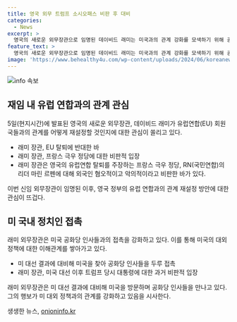 ```yaml
---
title: 영국 외무 트럼프 소시오패스 비판 후 대비
categories:
  - News
excerpt: >
  영국의 새로운 외무장관으로 임명된 데이비드 래미는 미국과의 관계 강화를 모색하기 위해 공화당 인사들을 만나고 있다. 래미는 트럼프 전 대통령을 비판하며 미국의 국제 질서를 위협한다고 언급하였으나, 현재는 미국과의 협력을 더 강화하고자 하고 있다. 래미는 영국의 민주당으로서 브렉시트 상태를 유지하면서도 EU와의 관계를 재설정하고 있으며, 프랑스 극우 정당 국민연합의 마린 르펜에 대해서도 비판적 입장을 보이고 있다.
feature_text: >
  영국의 새로운 외무장관으로 임명된 데이비드 래미는 미국과의 관계 강화를 모색하기 위해 공화당 인사들을 만나고 있다. 래미는 트럼프 전 대통령을 비판하며 미국의 국제 질서를 위협한다고 언급하였으나, 현재는 미국과의 협력을 더 강화하고자 하고 있다. 래미는 영국의 민주당으로서 브렉시트 상태를 유지하면서도 EU와의 관계를 재설정하고 있으며, 프랑스 극우 정당 국민연합의 마린 르펜에 대해서도 비판적 입장을 보이고 있다.
image: 'https://www.behealthy4u.com/wp-content/uploads/2024/06/koreanews.jpg'
---
```


<p><img src="https://www.behealthy4u.com/wp-content/uploads/2024/06/koreanews.jpg" alt="info 속보" /></p>

<h2 data-ke-size="size26">재임 내 유럽 연합과의 관계 관심</h2>

<p data-ke-size="size16">5일(현지시간)에 발표된 영국의 새로운 외무장관, 데이비드 래미가 유럽연합(EU) 회원국들과의 관계를 어떻게 재설정할 것인지에 대한 관심이 쏠리고 있다.</p> 

<ul>
  <li>래미 장관, EU 탈퇴에 반대한 바</li>
  <li>래미 장관, 프랑스 극우 정당에 대한 비판적 입장</li>
  <li>래미 장관은 영국의 유럽연합 탈퇴를 주장하는 프랑스 극우 정당, RN(국민연합)의 리더 마린 르펜에 대해 외국인 혐오적이고 악의적이라고 비판한 바가 있다.</li>
</ul>

<p data-ke-size="size16">이번 신임 외무장관이 임명된 이후, 영국 정부의 유럽 연합과의 관계 재설정 방안에 대한 관심이 뜨겁다. </p>

<h2 data-ke-size="size26">미 국내 정치인 접촉</h2>

<p data-ke-size="size16">래미 외무장관은 미국 공화당 인사들과의 접촉을 강화하고 있다. 이를 통해 미국의 대외 정책에 대한 이해관계를 쌓아가고 있다.</p>

<ul>
  <li>미 대선 결과에 대비해 미국을 찾아 공화당 인사들을 두루 접촉</li>
  <li>래미 장관, 미국 대선 이후 트럼프 당시 대통령에 대한 과거 비판적 입장</li>
</ul>

<p data-ke-size="size16">래미 외무장관은 미 대선 결과에 대비해 미국을 방문하며 공화당 인사들을 만나고 있다. 그의 행보가 미 대외 정책과의 관계를 강화하고 있음을 시사한다. </p>
생생한 뉴스, <a href="https://onioninfo.kr" rel="dofollow">onioninfo.kr</a>


